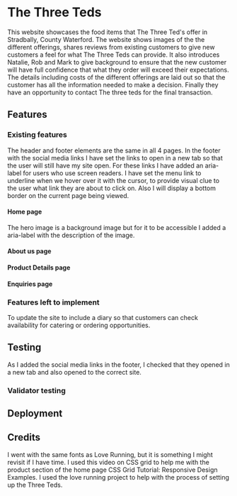 # The Three Teds

This website showcases the food items that The Three Ted's offer in Stradbally, County Waterford.  The website shows images of the the different offerings, shares reviews from existing customers to give new customers a feel for what The Three Teds can provide.  It also introduces Natalie, Rob and Mark to give background to ensure that the new customer will have full confidence that what they order will exceed their expectations. The details including costs of the different offerings are laid out so that the customer has all the information needed to make a decision. Finally they have an opportunity to contact The three teds for the final transaction.

## Features

### Existing features
The header and footer elements are the same in all 4 pages.
In the footer with the social media links I have set the links to open in a new tab so that the user will still have my site open. For these links I have added an aria-label for users who use screen readers.
I have set the menu link to underline when we hover over it with the cursor, to provide visual clue to the user what link they are about to click on. Also I will display a bottom border on the current page being viewed.
#### Home page
The hero image is a background image but for it to be accessible I added a aria-label with the description of the image.

#### About us page

#### Product Details page

#### Enquiries page

### Features left to implement
To update the site to include a diary so that customers can check availability for catering or ordering opportunities.

## Testing
As I added the social media links in the footer, I checked that they opened in a new tab and also opened to the correct site.


### Validator testing

## Deployment

## Credits
I went with the same fonts as Love Running, but it is something I might revisit if I have time.
I used this video on CSS grid to help me with the product section of the home page CSS Grid Tutorial: Responsive Design Examples.
I used the love running project to help with the process of setting up the Three Teds.